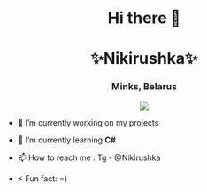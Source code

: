 <h1 align="center">Hi there 👋</h1>
<h1 align="center">✨Nikirushka✨</h1>
<h3 align="center">Minks, Belarus</h3>
<p align="center"> <img src="https://komarev.com/ghpvc/?username=nikirushka&color=blueviolet" /> </p>

- 🔭 I’m currently working on my projects

- 🌱 I’m currently learning **C#**

- 📫 How to reach me : Tg - @Nikirushka 

- ⚡ Fun fact: =)
